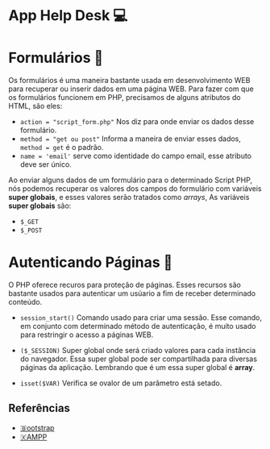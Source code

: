 # App Help Desk 💻

# Formulários 📎
Os formulários é uma maneira bastante usada em desenvolvimento WEB para recuperar ou inserir dados em uma página WEB. 
Para fazer com que os formulários funcionem em PHP, precisamos de alguns atributos do HTML, são eles:
* `action = "script_form.php"` Nos diz para onde enviar os dados desse formulário. 
* `method = "get ou post"` Informa a maneira de enviar esses dados, `method = get` é o padrão.
* `name = 'email'` serve como identidade do campo email, esse atributo deve ser único.

Ao enviar alguns dados de um formulário para o determinado Script PHP, nós podemos recuperar os valores dos campos do formulário com variáveis **super globais**, e esses valores serão tratados como *arrays*, As variáveis **super globais** são:
* `$_GET` 
* `$_POST`

# Autenticando Páginas 🔐
O PHP oferece recuros para proteção de páginas. Esses recursos são bastante usados para autenticar um usúario a fim de receber determinado conteúdo. 

* `session_start()` Comando usado para criar uma sessão. Esse comando, em conjunto com determinado método de autenticação, é muito usado para restringir o acesso a páginas WEB.

* `($_SESSION)` Super global onde será criado valores para cada instância do navegador. Essa super global pode ser compartilhada para diversas páginas da aplicação. Lembrando que é um essa super global é **array**.

* `isset($VAR)` Verifica se ovalor de um parâmetro está setado.


## Referências
- [🇧ootstrap](https://getbootstrap.com/)
- [🇽AMPP](https://www.apachefriends.org/pt_br/index.html)

